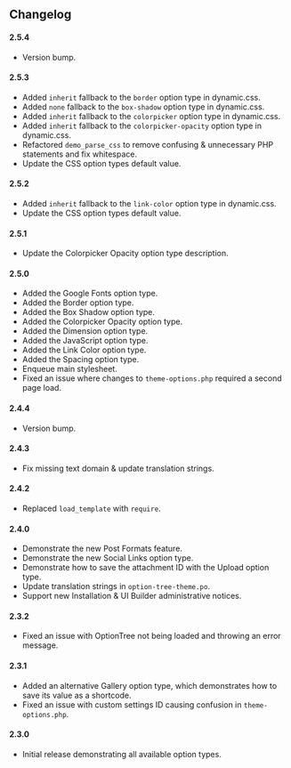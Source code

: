 ## Changelog

#### 2.5.4
* Version bump.

#### 2.5.3
* Added `inherit` fallback to the `border` option type in dynamic.css.
* Added `none` fallback to the `box-shadow` option type in dynamic.css.
* Added `inherit` fallback to the `colorpicker` option type in dynamic.css.
* Added `inherit` fallback to the `colorpicker-opacity` option type in dynamic.css.
* Refactored `demo_parse_css` to remove confusing & unnecessary PHP statements and fix whitespace.
* Update the CSS option types default value.

#### 2.5.2
* Added `inherit` fallback to the `link-color` option type in dynamic.css.
* Update the CSS option types default value.

#### 2.5.1
* Update the Colorpicker Opacity option type description.

#### 2.5.0
* Added the Google Fonts option type.
* Added the Border option type.
* Added the Box Shadow option type.
* Added the Colorpicker Opacity option type.
* Added the Dimension option type.
* Added the JavaScript option type.
* Added the Link Color option type.
* Added the Spacing option type.
* Enqueue main stylesheet.
* Fixed an issue where changes to `theme-options.php` required a second page load.

#### 2.4.4
* Version bump.

#### 2.4.3
* Fix missing text domain & update translation strings.

#### 2.4.2
* Replaced `load_template` with `require`.

#### 2.4.0
* Demonstrate the new Post Formats feature.
* Demonstrate the new Social Links option type.
* Demonstrate how to save the attachment ID with the Upload option type.
* Update translation strings in `option-tree-theme.po`.
* Support new Installation & UI Builder administrative notices.

#### 2.3.2
* Fixed an issue with OptionTree not being loaded and throwing an error message.

#### 2.3.1
* Added an alternative Gallery option type, which demonstrates how to save its value as a shortcode.
* Fixed an issue with custom settings ID causing confusion in `theme-options.php`.

#### 2.3.0
* Initial release demonstrating all available option types.